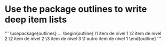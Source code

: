 # Use the package outlines to write deep item lists

'''
\usepackage{outlines}
...
\begin{outline}
  \1 item de nível 1
  \2 item de nível 2
  \2 item de nível 2
  \3 item de nível 3
  \1 outro item de nível 1
\end{outline}
'''
